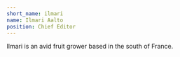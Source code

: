 ```yaml
---
short_name: ilmari
name: Ilmari Aalto
position: Chief Editor
---
```

Ilmari is an avid fruit grower based in the south of France.
